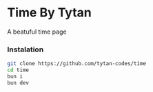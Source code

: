 # Time By Tytan

A beatuful time page

### Instalation

```bash
git clone https://github.com/tytan-codes/time
cd time
bun i 
bun dev
```

